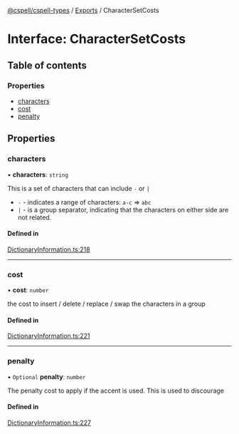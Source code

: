 [@cspell/cspell-types](../README.md) / [Exports](../modules.md) / CharacterSetCosts

# Interface: CharacterSetCosts

## Table of contents

### Properties

- [characters](CharacterSetCosts.md#characters)
- [cost](CharacterSetCosts.md#cost)
- [penalty](CharacterSetCosts.md#penalty)

## Properties

### characters

• **characters**: `string`

This is a set of characters that can include `-` or `|`
- `-` - indicates a range of characters: `a-c` => `abc`
- `|` - is a group separator, indicating that the characters on either side
   are not related.

#### Defined in

[DictionaryInformation.ts:218](https://github.com/streetsidesoftware/cspell/blob/8b25077/packages/cspell-types/src/DictionaryInformation.ts#L218)

___

### cost

• **cost**: `number`

the cost to insert / delete / replace / swap the characters in a group

#### Defined in

[DictionaryInformation.ts:221](https://github.com/streetsidesoftware/cspell/blob/8b25077/packages/cspell-types/src/DictionaryInformation.ts#L221)

___

### penalty

• `Optional` **penalty**: `number`

The penalty cost to apply if the accent is used.
This is used to discourage

#### Defined in

[DictionaryInformation.ts:227](https://github.com/streetsidesoftware/cspell/blob/8b25077/packages/cspell-types/src/DictionaryInformation.ts#L227)
